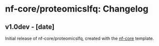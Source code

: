 # nf-core/proteomicslfq: Changelog

## v1.0dev - [date]
Initial release of nf-core/proteomicslfq, created with the [nf-core](http://nf-co.re/) template.
